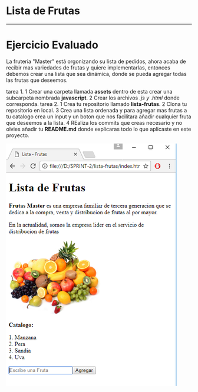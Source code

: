 # Lista de Frutas
---
# Ejercicio Evaluado
La fruteria "Master" está orgonizando su lista de pedidos, ahora acaba de recibir mas variedades de frutas y quiere implementarlas, entonces debemos crear una lista que sea dinámica, donde se pueda agregar todas las frutas que deseemos.

tarea 1.
 1 Crear una carpeta llamada **assets** dentro de esta crear una subcarpeta nombrada **javascript**.
 2 Crear los archivos *.js y .html* donde corresponda.
tarea 2.
 1 Crea tu repositorio llamado **lista-frutas**.
 2 Clona tu repositorio en local.
 3 Crea una lista ordenada y para agregar mas frutas a tu catalogo crea un input y un boton que nos facilitara añadir  cualquier fruta que deseemos a la lista.
 4 REaliza los commits que creas necesario y no olvies añadir tu **README.md** donde explicaras todo lo que aplicaste en este proyecto.

![lista-frutas](img/lista-frutas.png)
